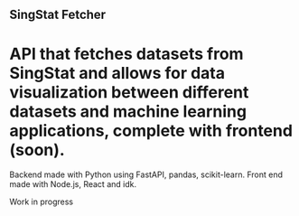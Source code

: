 ## SingStat Fetcher

# API that fetches datasets from SingStat and allows for data visualization between different datasets and machine learning applications, complete with frontend (soon).

Backend made with Python using FastAPI, pandas, scikit-learn.
Front end made with Node.js, React and idk.

Work in progress
